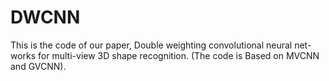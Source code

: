 # DWCNN
This is the code of our paper, Double weighting convolutional neural net-works for multi-view 3D shape recognition. 
(The code is Based on MVCNN and GVCNN).
